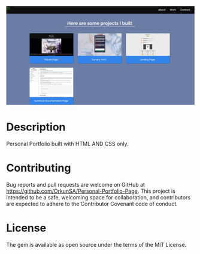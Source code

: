 <img width="1323" alt="Portfolio Page" src="./public/images/about.png">

# Description

Personal Portfolio built with HTML AND CSS only.

# Contributing

Bug reports and pull requests are welcome on GitHub at https://github.com/OrkunSA/Personal-Portfolio-Page. This project is intended to be a safe, welcoming space for collaboration, and contributors are expected to adhere to the Contributor Covenant code of conduct.

# License

The gem is available as open source under the terms of the MIT License.
